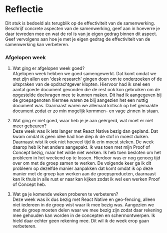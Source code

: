 Reflectie
==========

Dit stuk is bedoeld als terugblik op de effectiviteit van de samenwerking.
Beschrijf concrete aspecten van de samenwerking, geef aan in hoeverre je daar tevreden mee en wat de rol is van je eigen gedrag binnen dit aspect. Geef vervolgens aan hoe je met je eigen gedrag de effectiviteit van de samenwerking kan verbeteren.

### Afgelopen week
1.  Wat ging er afgelopen week goed?  
Afgelopen week hebben we goed samengewerkt. Dat komt omdat we met zijn allen een 'desk research' gingen doen om te onderzoeken of de uitspraken van de opdrachtgever klopten. Hiervoor had ik snel een aantal goede document gevonden die de rest ook kon gebruiken om de opgestelde deelvragen mee te kunnen maken. Dit had ik aangegeven  bij de groepsgenoten hiermee waren ze blij aangezien het een nuttig document was. Daarnaast waren we allemaal kritisch op het gemaakte document zodat er zo min mogelijk kormmen- en vage zinnen in staan.

2. Wat ging er niet goed, waar heb je je aan geërgerd, wat moet er niet meer gebeuren?  
Deze week was ik iets langer met React Native bezig dan gepland. Dat kwam omdat ik geen idee had hoe diep ik de stof in moest duiken. Daarnaast wist ik ook niet hoeveel tijd ik erin moest steken. De week daarop heb ik het anders aangepakt. Ik was toen met mijn Proof of Concept bezig, maar het wilde niet werken. Ik heb toen besloten om het probleem in het weekend op te lossen. Hierdoor was er nog genoeg tijd over om met de groep samen te werken. De volgende keer ga ik dit probleem op dezelfde manier aanpakken dat komt omdat ik op deze manier met de groep kan werken aan de groepsproducten, daarnaast kan ik thuis in alle rust er naar kan kijken zodat ik wel een werken Proof of Concept heb.

3. Wat ga je komende weken proberen te verbeteren?  
Deze week was ik dus bezig met React Native en geo-fencing, alleen niet iedereen in de groep wist waar ik mee bezig was. Aangezien we met de groep moeten delen waar we mee bezig zijn zodat daar rekening mee gehouden kan worden in de concepten en schermontwerpen. Ik hield daar echter geen rekening mee. Dit wil ik de week erop gaan verbeteren.
